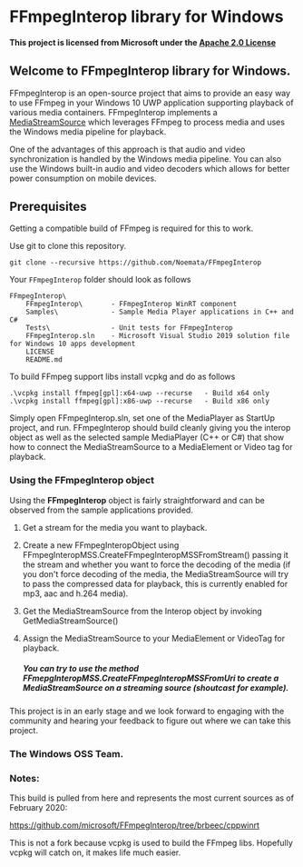 # FFmpegInterop library for Windows

#### This project is licensed from Microsoft under the [Apache 2.0 License](http://www.apache.org/licenses/LICENSE-2.0)

## Welcome to FFmpegInterop library for Windows.

FFmpegInterop is an open-source project that aims to provide an easy way to use FFmpeg in your Windows 10 UWP application supporting playback of various media containers. FFmpegInterop implements a [MediaStreamSource](https://msdn.microsoft.com/en-us/library/windows/apps/windows.media.core.mediastreamsource.aspx) which leverages FFmpeg to process media and uses the Windows media pipeline for playback.

One of the advantages of this approach is that audio and video synchronization is handled by the Windows media pipeline. You can also use the Windows built-in audio and video decoders which allows for better power consumption on mobile devices.

## Prerequisites
Getting a compatible build of FFmpeg is required for this to work.

Use git to clone this repository.

	git clone --recursive https://github.com/Noemata/FFmpegInterop

Your `FFmpegInterop` folder should look as follows

	FFmpegInterop\
	    FFmpegInterop\       - FFmpegInterop WinRT component
	    Samples\             - Sample Media Player applications in C++ and C#
	    Tests\               - Unit tests for FFmpegInterop
	    FFmpegInterop.sln    - Microsoft Visual Studio 2019 solution file for Windows 10 apps development
	    LICENSE
	    README.md

To build FFmpeg support libs install vcpkg and do as follows

	.\vcpkg install ffmpeg[gpl]:x64-uwp --recurse	- Build x64 only
	.\vcpkg install ffmpeg[gpl]:x86-uwp --recurse   - Build x86 only

Simply open FFmpegInterop.sln, set one of the MediaPlayer as StartUp project, and run. FFmpegInterop should build cleanly giving you the interop object as well as the selected sample MediaPlayer (C++ or C#) that show how to connect the MediaStreamSource to a MediaElement or Video tag for playback.

### Using the FFmpegInterop object

Using the **FFmpegInterop** object is fairly straightforward and can be observed from the sample applications provided.

1. Get a stream for the media you want to playback.
2. Create a new FFmpegInteropObject using FFmpegInteropMSS.CreateFFmpegInteropMSSFromStream() passing it the stream and whether you want to force the decoding of the media (if you don't force decoding of the media, the MediaStreamSource will try to pass the compressed data for playback, this is currently enabled for mp3, aac and h.264 media).
3. Get the MediaStreamSource from the Interop object by invoking GetMediaStreamSource()
4. Assign the MediaStreamSource to your MediaElement or VideoTag for playback.

	##### You can try to use the method FFmepgInteropMSS.CreateFFmpegInteropMSSFromUri to create a MediaStreamSource on a streaming source (shoutcast for example).

This project is in an early stage and we look forward to engaging with the community and hearing your feedback to figure out where we can take this project.

### The Windows OSS Team.

### Notes:

This build is pulled from here and represents the most current sources as of February 2020:

https://github.com/microsoft/FFmpegInterop/tree/brbeec/cppwinrt

This is not a fork because vcpkg is used to build the FFmpeg libs.  Hopefully vcpkg will catch on, it makes life much easier.
